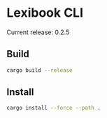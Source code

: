 # Lexibook CLI

Current release: 0.2.5

## Build

```bash
cargo build --release
```

## Install

```bash
cargo install --force --path .
```
